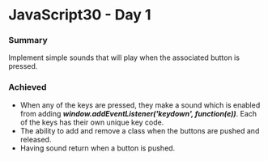 # JavaScript30 - Day 1

### **Summary**
Implement simple sounds that will play when the associated button is pressed.

### **Achieved**
* When any of the keys are pressed, they make a sound which is enabled from adding ***window.addEventListener('keydown', function(e))***. Each of the keys has their own unique key code. 
* The ability to add and remove a class when the buttons are pushed and released.
* Having sound return when a button is pushed.
